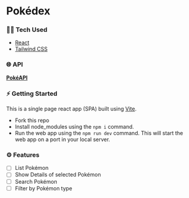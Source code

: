 # Pokédex

### 👨‍💻 Tech Used
- [React](https://react.dev/)
- [Tailwind CSS](https://tailwindcss.com/)

### 🌐 API
**[PokéAPI](https://pokeapi.co/)**

### ⚡️ Getting Started
This is a single page react app (SPA) built using [Vite](https://vitejs.dev/).
- Fork this repo
- Install node_modules using the ```npm i``` command.
- Run the web app using the ```npm run dev``` command.
This will start the web app on a port in your local server.

### ⚙️ Features
- [ ] List Pokémon
- [ ] Show Details of selected Pokémon
- [ ] Search Pokémon
- [ ] Filter by Pokémon type